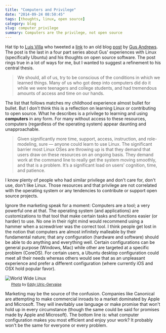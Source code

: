 ```yaml
---
title: "Computers and Privilege"
date: "2014-09-24 08:50:45"
tags: [thoughts, linux, open source]
category: blog
slug: computer_privilege
summary: Computers are the privilege, not open source
---
```


Hat tip to [Luis Villa](https://lu.is/) who tweeted a [link](https://twitter.com/tieguy/status/514786756777242624) to an old blog [post](https://gandre.ws/blog/blog/2013/11/15/harry-potter-and-the-system-of-privilege/) by [Gus Andrews](https://twitter.com/gusandrews). The post is the last in a four part series about Gus' experiences with Linux (specifically Ubuntu) and his thoughts on open source software. The post rings true in a lot of ways for me, but I wanted to suggest a refinement to his central thesis.

> We should, all of us, try to be conscious of the conditions in which we learned things. Many of us who got deep into computers did do it while we were teenagers and college students, and had tremendous amounts of access and time on our hands.

The list that follows matches my childhood experience almost bullet for bullet. But I don't think this is a reflection on learning Linux or contributing to open source. What he describes is a privilege to learning and using **computers** in any form. For many without access to these resources, computers (regardless of the operating system) appear daunting and unapproachable.

> Given significantly more time, support, access, instruction, and role-modeling, sure — anyone could learn to use Linux. The significant barrier most Linux OSes are throwing up is that they demand that users draw on these resources on an ongoing basis. They demand work at the command line to really get the system moving smoothly, and that is a problem. It’s a significant load on users’ cognition, time, and patience.

I know plenty of people who had similar privilege and don't care for, don't use, don't like Linux. Those resources and that privilege are not correlated with the operating system or any tendencies to contribute or support open source projects.

Ignore the marketing speak for a moment: Computers are a tool; a very powerful one at that. The operating system (and applications) are customizations to that tool that make certain tasks and functions easier (or harder) to use. No one in their right mind would recommend using a hammer when a screwdriver was the correct tool. I think people get lost in the notion that computers are almost infinitely malleable by their fundamental nature; that any configuration (hardware and software) should be able to do anything and everything well. Certain configurations can be general purpose (Windows, Mac) while other are targeted at a specific problem (CoreOS). For certain users, a Ubuntu desktop configuration could meet all their needs whereas others would see that as an unpleasant experience and prefer a different configuration (where currently iOS and OSX hold popular favor).

![World Wide Linux](https://farm5.staticflickr.com/4060/5075395217_0431f28893_b.jpg "World Wide Linux") <br/> <small class="caption-text muted"><img src="/images/cc/cc.png" width="16" height="16" style="border: none;"/> <a href="https://www.flickr.com/photos/edwoodstudio/5075395217">Photo</a> by <a href="https://www.flickr.com/photos/edwoodstudio/">Eddy Ulric-Gervaise</a></small>

Marketing may be the source of the confusion. Companies like Canonical are attempting to make commercial inroads to a market dominated by Apple and Microsoft. They will inevitably use language or make promise that won't hold up in every circumstance (though the same could be said for promises made by Apple and Microsoft). The bottom line is: what computer configuration makes you most efficient and enjoy your work? It probably won't be the same for everyone or every problem.
